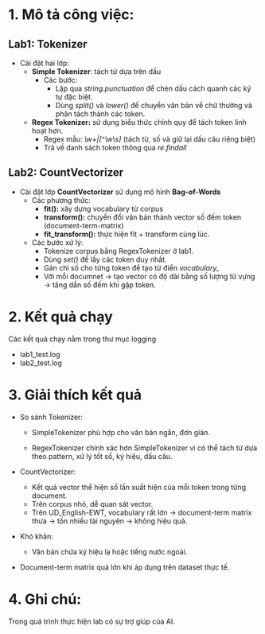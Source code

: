 # 1. Mô tả công việc:

## Lab1: Tokenizer

- Cài đặt hai lớp:
  - **Simple Tokenizer**: tách từ dựa trên dấu
    - Các bước:
      - Lặp qua _string.punctuation_ để chèn dấu cách quanh các ký tự đặc biệt.
      - Dùng _split()_ và _lower()_ để chuyển văn bản về chữ thường và phân tách thành các token.
  - **Regex Tokenizer:** sử dụng biểu thức chính quy để tách token linh hoạt hơn.
    - Regex mẫu: _\w+|[^\w\s]_ (tách từ, số và giữ lại dấu câu riêng biệt)
    - Trả về danh sách token thông qua _re.findall_

## Lab2: CountVectorizer

- Cài đặt lớp **CountVectorizer** sử dụng mô hình **Bag-of-Words**
  - Các phương thức:
    - **fit():** xây dựng vocabulary từ corpus
    - **transform():** chuyển đổi văn bản thành vector số đếm token (document-term-matrix)
    - **fit_transform():** thực hiện fit + transform cùng lúc.
  - Các bước xử lý:
    - Tokenize corpus bằng RegexTokenizer ở lab1.
    - Dùng _set()_ để lấy các token duy nhất.
    - Gán chỉ số cho từng token để tạo từ điển _vocabulary\__
    - Với mỗi documnet -> tạo vector có độ dài bằng số lượng từ vựng -> tăng dần số đếm khi gặp token.

# 2. Kết quả chạy

Các kết quả chạy nằm trong thư mục logging

- lab1_test.log
- lab2_test.log

# 3. Giải thích kết quả

- So sánh Tokenizer:

  - SimpleTokenizer phù hợp cho văn bản ngắn, đơn giản.

  - RegexTokenizer chính xác hơn SimpleTokenizer vì có thể tách từ dựa theo pattern, xử lý tốt số, ký hiệu, dấu câu.

- CountVectorizer:

  - Kết quả vector thể hiện số lần xuất hiện của mỗi token trong từng document.
  - Trên corpus nhỏ, dễ quan sát vector.
  - Trên UD_English-EWT, vocabulary rất lớn → document-term matrix thưa -> tốn nhiều tài nguyên -> không hiệu quả.

- Khó khăn:

  - Văn bản chứa ký hiệu lạ hoặc tiếng nước ngoài.

- Document-term matrix quá lớn khi áp dụng trên dataset thực tế.

# 4. Ghi chú:

Trong quá trình thực hiện lab có sự trợ giúp của AI.
